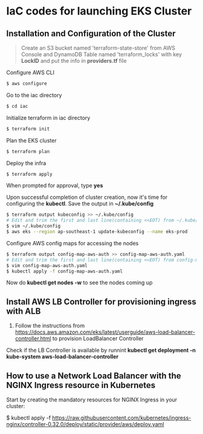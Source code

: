 # IaC codes for launching EKS Cluster

## Installation and Configuration of the Cluster
> Create an S3 bucket named 'terraform-state-store' from AWS Console and DynamoDB Table named 'terraform_locks' with key **LockID** and put the info in **providers.tf** file

Configure AWS CLI 
```bash
$ aws configure
```
Go to the iac directory
```bash
$ cd iac
```
Initialize terraform in iac directory
```bash
$ terraform init
```
Plan the EKS cluster
```bash
$ terraform plan
```
Deploy the infra
```bash
$ terraform apply
```
When prompted for approval, type **yes**

Upon successful completion of cluster creation, now it's time for configuring the **kubectl**. Save the output in **~/.kube/config**
```bash
$ terraform output kubeconfig >> ~/.kube/config
# Edit and trim the first and last line(containing <<EOT) from ~/.kube/config
$ vim ~/.kube/config
$ aws eks --region ap-southeast-1 update-kubeconfig --name eks-prod
```

Configure AWS config maps for accessing the nodes
```bash
$ terraform output config-map-aws-auth >> config-map-aws-auth.yaml
# Edit and trim the first and last line(containing <<EOT) from config-map-aws-auth.yaml
$ vim config-map-aws-auth.yaml
$ kubectl apply -f config-map-aws-auth.yaml
```
Now do **kubectl get nodes -w** to see the nodes coming up

## Install AWS LB Controller for provisioning ingress with ALB
1. Follow the instructions from https://docs.aws.amazon.com/eks/latest/userguide/aws-load-balancer-controller.html to provision LoadBalancer Controller

Check if the LB Controller is available by runnint **kubectl get deployment -n kube-system aws-load-balancer-controller**


## How to use a Network Load Balancer with the NGINX Ingress resource in Kubernetes
Start by creating the mandatory resources for NGINX Ingress in your cluster:

$ kubectl apply -f https://raw.githubusercontent.com/kubernetes/ingress-nginx/controller-0.32.0/deploy/static/provider/aws/deploy.yaml